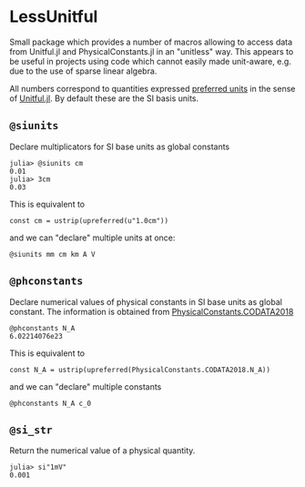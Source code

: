 LessUnitful
===========

Small package which provides a number of macros allowing to access data from Unitful.jl and PhysicalConstants.jl in an "unitless" way. This appears to be useful in projects using code which cannot easily made unit-aware, e.g. due to the use of sparse linear algebra.

All numbers correspond to quantities expressed  [preferred units](https://painterqubits.github.io/Unitful.jl/stable/conversion/#Unitful.upreferred)
in the sense of [Unitful.jl](https://github.com/PainterQubits/Unitful.jl). By default these are the SI basis units.


## `@siunits`

Declare multiplicators for SI base units as global constants

```
julia> @siunits cm
0.01
julia> 3cm
0.03
```

This is equivalent to
```
const cm = ustrip(upreferred(u"1.0cm"))
```

and we can "declare" multiple units at once:
```
@siunits mm cm km A V
```

## `@phconstants`

Declare numerical values of physical constants in SI base units as global constant. The information is obtained from [PhysicalConstants.CODATA2018](https://juliaphysics.github.io/PhysicalConstants.jl/stable/constants/#CODATA2018-1)

```
@phconstants N_A
6.02214076e23
```

This is equivalent to
```
const N_A = ustrip(upreferred(PhysicalConstants.CODATA2018.N_A))
```

and we can "declare" multiple constants
```
@phconstants N_A c_0
```


## `@si_str`

Return the numerical value of a physical quantity.
```
julia> si"1mV"
0.001
```

